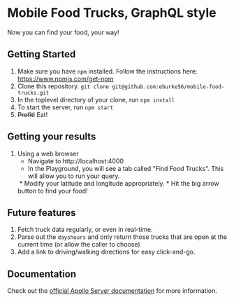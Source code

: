 # Mobile Food Trucks, GraphQL style

Now you can find your food, your way!

## Getting Started

1. Make sure you have `npm` installed. Follow the instructions here: https://www.npmjs.com/get-npm
1. Clone this repository. `git clone git@github.com:eburke56/mobile-food-trucks.git`
1. In the toplevel directory of your clone, run `npm install`
1. To start the server, run `npm start`
1. ~~Profit!~~ Eat!

## Getting your results

1. Using a web browser
   * Navigate to http://localhost:4000
   * In the Playground, you will see a tab called "Find Food Trucks". This will allow you to run your query.
   <image>
   * Modify your latitude and longitude appropriately.
   * Hit the big arrow button to find your food!

## Future features

1. Fetch truck data regularly, or even in real-time.
1. Parse out the `dayshours` and only return those trucks that are open at the current time (or allow the caller to choose)
1. Add a link to driving/walking directions for easy click-and-go. 

## Documentation

Check out the [official Apollo Server documentation](https://www.apollographql.com/docs/apollo-server/v2/) for more information.
